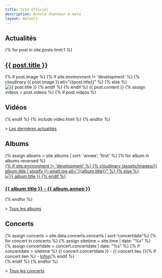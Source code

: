 ```yaml
---
title: Site officiel
description: Arnold chanteur à moto
layout: default
---
```


<div class="wrapper post">
<h2>Actualités</h2>
<div>
{% for post in site.posts limit:1 %}
<h2><a href="{{ post.url }}">{{ post.title }}</a></h2>
{% if post.image %}
{% if site.environment != 'development' %}
{% cloudinary {{ post.image }} alt="{{post.title}}" %}
{% else %}
<img src="{{ post.image }}" alt="{{ post.title }}">
{% endif %}
{% endif %}
{{ post.content }}
{% assign videos = post.videos %}
{% if post.videos %}
<h2>Vidéos</h2>
{% endif %}
{% include video.html %}
{% endfor %}
</div>

<p>> <a href="/actualites/">Les dernières actualités</a></p>
</div>

<div class="wrapper">
<h2>Albums</h2>
<div class="block-album">
{% assign albums = site.albums | sort: 'annee', 'first' %}
{% for album in albums reversed  %}
<div class="block-album__element">
<a href="{{ album.url }}">
{% if site.environment != 'development' %}
{% cloudinary /assets/images/{{ album.title | slugify }}-small.jpg alt="{{album.title}}" %}
{% else %}
<img src="/assets/images/{{ album.title | slugify }}-small.jpg" alt="{{ album.title }}">
{% endif %}
<h3>{{ album.title }} - {{ album.annee }}</h3>
</a>
</div>
{% endfor %}
</div>

<p>> <a href="/albums/">Tous les albums</a></p>
</div>

<div class="block-timeline">
<div class="wrapper">
<h2>Concerts</h2>
<p>
  {% assign concerts = site.data.concerts.concerts | sort:'concertdate'%}
	{% for concert in concerts %}
	{% assign sitetime = site.time | date: "%s" %}
	{% assign concertdate = concert.concertdate | date: "%s" %}
	{% if concertdate > sitetime %}
<time class="date" datetime="{{ concert.concertdate | date: "%Y%m%d" }}">{{ concert.concertdate }}</time> - {{ concert.lieu }}{% if concert.lien %} - <a href="{{ concert.lien }}">Infos</a>{% endif %}<br>
	{% endif %}
	{% endfor %}
</p>
<p>> <a href="/concerts/">Tous les concerts</a></p>
</div>
</div>
